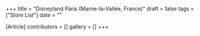 +++
title = "Disneyland Paris (Marne-la-Vallée, France)"
draft = false
tags = ["Store List"]
date = ""

[Article]
contributors = []
gallery = []
+++